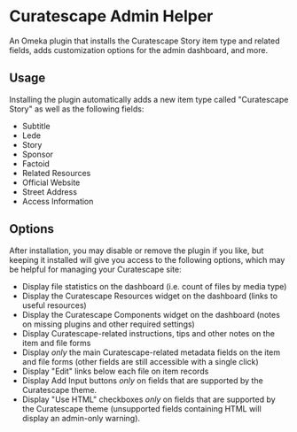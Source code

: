 # Curatescape Admin Helper

An Omeka plugin that installs the Curatescape Story item type and related fields, adds customization options for the admin dashboard, and more.

## Usage

Installing the plugin automatically adds a new item type called "Curatescape Story" as well as the following fields:

- Subtitle
- Lede
- Story
- Sponsor
- Factoid
- Related Resources
- Official Website
- Street Address
- Access Information

## Options

After installation, you may disable or remove the plugin if you like, but keeping it installed will give you access to the following options, which may be helpful for managing your Curatescape site:

- Display file statistics on the dashboard (i.e. count of files by media type)
- Display the Curatescape Resources widget on the dashboard (links to useful resources)
- Display the Curatescape Components widget on the dashboard (notes on missing plugins and other required settings)
- Display Curatescape-related instructions, tips and other notes on the item and file forms
- Display _only_ the main Curatescape-related metadata fields on the item and file forms (other fields are still accessible with a single click)
- Display "Edit" links below each file on item records
- Display Add Input buttons _only_ on fields that are supported by the Curatescape theme.
- Display "Use HTML" checkboxes _only_ on fields that are supported by the Curatescape theme (unsupported fields containing HTML will display an admin-only warning).

